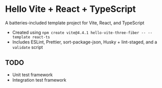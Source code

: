 # Hello Vite + React + TypeScript

A batteries-included template project for Vite, React, and TypeScript

-   Created using `npm create vite@4.4.1 hello-vite-three-fiber -- --template react-ts`
-   Includes ESLint, Prettier, sort-package-json, Husky + lint-staged, and a `validate` script

## TODO

-   Unit test framework
-   Integration test framework
